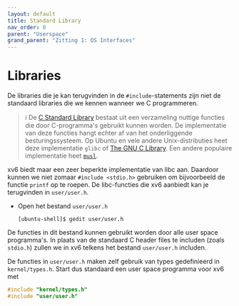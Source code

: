 ```yaml
---
layout: default
title: Standard Library
nav_order: 0
parent: "Userspace"
grand_parent: "Zitting 1: OS Interfaces"
---
```




# Libraries

De libraries die je kan terugvinden in de `#include`-statements zijn niet de standaard libraries die we kennen wanneer we C programmeren.

> :information_source: De [C Standard Library](https://en.wikipedia.org/wiki/C_standard_library) bestaat uit een verzameling nuttige functies die door C-programma's gebruikt kunnen worden. De implementatie van deze functies hangt echter af van het onderliggende besturingssysteem. Op Ubuntu en vele andere Unix-distributies heet deze implementatie `glibc` of [The GNU C Library](https://www.gnu.org/software/libc/). Een andere populaire implementatie heet [`musl`](https://musl.libc.org/).

xv6 biedt maar een zeer beperkte implementatie van libc aan. Daardoor kunnen we niet zomaar `#include <stdio.h>` gebruiken om bijvoorbeeld de functie `printf` op te roepen.
De libc-functies die xv6 aanbiedt kan je terugvinden in `user/user.h`.

* Open het bestand `user/user.h`

    ```console
    [ubuntu-shell]$ gedit user/user.h
    ```

De functies in dit bestand kunnen gebruikt worden door alle user space programma's. In plaats van de standaard C header files te includen (zoals `stdio.h`) zullen we in xv6 telkens het bestand `user/user.h` includen.

De functies in `user/user.h` maken zelf gebruik van types gedefinieerd in `kernel/types.h`. Start dus standaard een user space programma voor xv6 met

```c
#include "kernel/types.h"
#include "user/user.h"
```

